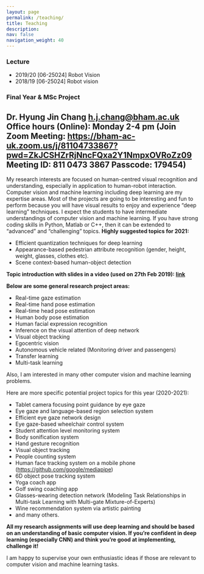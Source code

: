 ```yaml
---
layout: page
permalink: /teaching/
title: Teaching
description:
nav: false
navigation_weight: 40
---
```


### Lecture
- 2019/20 [06-25024] Robot Vision
- 2018/19 [06-25024] Robot vision

### Final Year & MSc Project

**Dr. Hyung Jin Chang**
h.j.chang@bham.ac.uk
**Office hours (Online):** Monday 2-4 pm
(Join Zoom Meeting:
https://bham-ac-uk.zoom.us/j/81104733867?pwd=ZkJCSHZrRjNncFQxa2Y1NmpxOVRoZz09
Meeting ID: 811 0473 3867
Passcode: 179454)
---

My research interests are focused on human-centred visual recognition and understanding, especially in application to human-robot interaction. Computer vision and machine learning including deep learning are my expertise areas. Most of the projects are going to be interesting and fun to perform because you will have visual results to enjoy and experience “deep learning” techniques. I expect the students to have intermediate understandings of computer vision and machine learning. If you have strong coding skills in Python, Matlab or C++, then it can be extended to “advanced” and “challenging” topics.
**Highly suggested topics for 2021:**
- Efficient quantization techniques for deep learning
- Appearance-based pedestrian attribute recognition (gender, height, weight, glasses, clothes etc).
- Scene context-based human-object detection


**Topic introduction with slides in a video (used on 27th Feb 2019): [link](https://youtu.be/3XeiI9ZvLsg)**

**Below are some general research project areas:**
- Real-time gaze estimation
- Real-time hand pose estimation
- Real-time head pose estimation
- Human body pose estimation
- Human facial expression recognition
- Inference on the visual attention of deep network
- Visual object tracking
- Egocentric vision
- Autonomous vehicle related (Monitoring driver and passengers)
- Transfer learning
- Multi-task learning

Also, I am interested in many other computer vision and machine learning problems.

Here are more specific potential project topics for this year (2020-2021):
- Tablet camera focusing point guidance by eye gaze
- Eye gaze and language-based region selection system
- Efficient eye gaze network design
- Eye gaze-based wheelchair control system
- Student attention level monitoring system
- Body sonification system
- Hand gesture recognition
- Visual object tracking
- People counting system
- Human face tracking system on a mobile phone (https://github.com/google/mediapipe)
- 6D object pose tracking system
- Yoga coach app
- Golf swing coaching app
- Glasses-wearing detection network (Modeling Task Relationships in Multi-task Learning with Multi-gate Mixture-of-Experts)
- Wine recommendation system via artistic painting
- and many others.

**All my research assignments will use deep learning and should be based on an understanding of basic computer vision. If you’re confident in deep learning (especially CNN) and think you’re good at implementing, challenge it!**

I am happy to supervise your own enthusiastic ideas if those are relevant to computer vision and machine learning tasks.
